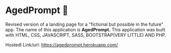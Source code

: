 # AgedPrompt :rocket:
Revised version of a landing page for a "fictional but possible in the future" app.
The name of this application is **AgedPrompt.**
This application was built with HTML, CSS, JAVASCRIPT, SASS, BOOTSTRAP(VERY LITTLE) AND PHP.

Hostedl Link/url: https://agedprompt.herokuapp.com/

